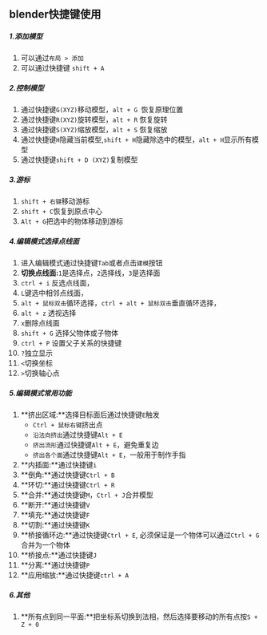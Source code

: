## blender快捷键使用

##### 1.添加模型

1. 可以通过`布局 > 添加`
2. 可以通过快捷键 `shift + A`

##### 2.控制模型

1. 通过快捷键`G(XYZ)`移动模型，`alt + G `恢复原理位置
2. 通过快捷键`R(XYZ)`旋转模型，`alt + R` 恢复旋转
3. 通过快捷键`S(XYZ)`缩放模型，`alt + S` 恢复缩放
4. 通过快捷键`H`隐藏当前模型,`shift + H`隐藏除选中的模型，`alt + H`显示所有模型
5. 通过快捷键`shift + D (XYZ)`复制模型

##### 3.游标

1. `shift + 右键`移动游标
2. `shift + C`恢复到原点中心
3. `Alt + G`把选中的物体移动到游标

##### 4.编辑模式选择点线面

1. 进入编辑模式通过快捷键`Tab`或者点击`建模`按钮
2. **切换点线面:**`1`是选择点，`2`选择线，`3`是选择面
3. `ctrl + i` 反选点线面，
4. `L`键选中相邻点线面，
5. `alt + 鼠标双击`循环选择，`ctrl + alt + 鼠标双击`垂直循环选择，
6. `alt + z` 透视选择
7. `x`删除点线面
8. `shift + G` 选择父物体或子物体
9. `ctrl + P` 设置父子关系的快捷键
10. `?`独立显示
11. `<`切换坐标
12. `>`切换轴心点

##### 5.编辑模式常用功能

1. **挤出区域:**选择目标面后通过快捷键`E`触发
   - `Ctrl + 鼠标右键`挤出点
   - `沿法向挤出`通过快捷键`Alt + E`
   - `挤出流形`通过快捷键`Alt + E`，避免重复边
   - `挤出各个面`通过快捷键`Alt + E`，一般用于制作手指
2. **内插面:**通过快捷键`i`
3. **倒角:**通过快捷键`Ctrl + B`
4. **环切:**通过快捷键`Ctrl + R`
5. **合并:**通过快捷键`M`，`Ctrl + J`合并模型
6. **断开:**通过快捷键`V`
7. **填充:**通过快捷键`F`
8. **切割:**通过快捷键`K`
9. **桥接循环边:**通过快捷键`Ctrl + E`, 必须保证是一个物体可以通过`Ctrl + G`合并为一个物体
10. **桥接点:**通过快捷键`J`
11. **分离:**通过快捷键`P`
12. **应用缩放:**通过快捷键`ctrl + A`

##### 6.其他

1. **所有点到同一平面:**把坐标系切换到法相，然后选择要移动的所有点按`S + Z + 0`
